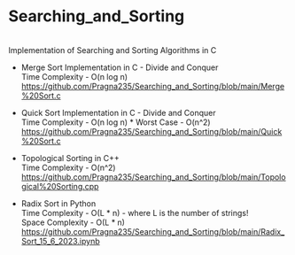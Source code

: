# Searching_and_Sorting
<br>Implementation of Searching and Sorting Algorithms in C

* Merge Sort Implementation in C - Divide and Conquer
<br>Time Complexity - O(n log n)
<br>https://github.com/Pragna235/Searching_and_Sorting/blob/main/Merge%20Sort.c

* Quick Sort Implementation in C - Divide and Conquer
<br>Time Complexity - O(n log n) * Worst Case - O(n^2)
<br>https://github.com/Pragna235/Searching_and_Sorting/blob/main/Quick%20Sort.c

* Topological Sorting in C++
<br>Time Complexity - O(n^2)
<br>https://github.com/Pragna235/Searching_and_Sorting/blob/main/Topological%20Sorting.cpp

* Radix Sort in Python
<br> Time Complexity - O(L * n) - where L is the number of strings!
<br> Space Complexity - O(L * n)
<br> https://github.com/Pragna235/Searching_and_Sorting/blob/main/Radix_Sort_15_6_2023.ipynb
   

